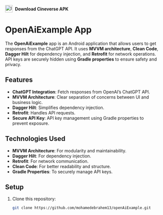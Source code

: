 <div style="display: flex; align-items: center;">
    <img src="https://github.com/user-attachments/assets/13954c6c-ef15-4e97-ba6c-339fd30a4f25" alt="Image" width="24" height="24" style="margin-right: 8px;">
    <strong>Download Cineverse APK</strong>
</div>

# OpenAiExample App

The **OpenAiExample** app is an Android application that allows users to get responses from the ChatGPT API. It uses **MVVM architecture**, **Clean Code**, **Dagger Hilt** for dependency injection, and **Retrofit** for network operations. API keys are securely hidden using **Gradle properties** to ensure safety and privacy.

## Features
- **ChatGPT Integration**: Fetch responses from OpenAI’s ChatGPT API.
- **MVVM Architecture**: Clear separation of concerns between UI and business logic.
- **Dagger Hilt**: Simplifies dependency injection.
- **Retrofit**: Handles API requests.
- **Secure API Key**: API key management using Gradle properties to prevent exposure.

## Technologies Used
- **MVVM Architecture**: For modularity and maintainability.
- **Dagger Hilt**: For dependency injection.
- **Retrofit**: For network communication.
- **Clean Code**: For better readability and structure.
- **Gradle Properties**: To securely manage API keys.

## Setup
1. Clone this repository:
   ```bash
   git clone https://github.com/mohamedebrahem13/openAiExample.git
